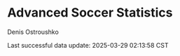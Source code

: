 # Advanced Soccer Statistics
Denis Ostroushko

<!-- gfm -->

Last successful data update: 2025-03-29 02:13:58 CST
